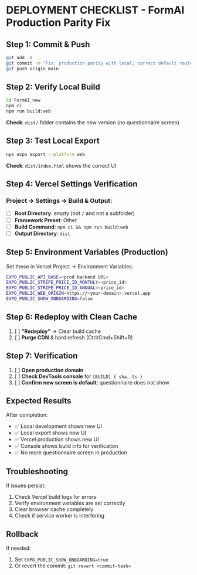 # DEPLOYMENT CHECKLIST - FormAI Production Parity Fix

## Step 1: Commit & Push

```bash
git add -A
git commit -m "Fix: production parity with local; correct default route; vercel static export"
git push origin main
```

## Step 2: Verify Local Build

```bash
cd FormAI_new
npm ci
npm run build:web
```

**Check**: `dist/` folder contains the new version (no questionnaire screen)

## Step 3: Test Local Export

```bash
npx expo export --platform web
```

**Check**: `dist/index.html` shows the correct UI

## Step 4: Vercel Settings Verification

### Project → Settings → Build & Output:
- [ ] **Root Directory**: empty (not `/` and not a subfolder)
- [ ] **Framework Preset**: Other
- [ ] **Build Command**: `npm ci && npm run build:web`
- [ ] **Output Directory**: `dist`

## Step 5: Environment Variables (Production)

Set these in Vercel Project → Environment Variables:

```bash
EXPO_PUBLIC_API_BASE=<prod backend URL>
EXPO_PUBLIC_STRIPE_PRICE_ID_MONTHLY=<price_id>
EXPO_PUBLIC_STRIPE_PRICE_ID_ANNUAL=<price_id>
EXPO_PUBLIC_WEB_ORIGIN=https://<your-domain>.vercel.app
EXPO_PUBLIC_SHOW_ONBOARDING=false
```

## Step 6: Redeploy with Clean Cache

1. [ ] **"Redeploy"** → Clear build cache
2. [ ] **Purge CDN** & hard refresh (Ctrl/Cmd+Shift+R)

## Step 7: Verification

1. [ ] **Open production domain**
2. [ ] **Check DevTools console** for `[BUILD] { sha, ts }`
3. [ ] **Confirm new screen is default**; questionnaire does not show

## Expected Results

After completion:
- ✅ Local development shows new UI
- ✅ Local export shows new UI  
- ✅ Vercel production shows new UI
- ✅ Console shows build info for verification
- ✅ No more questionnaire screen in production

## Troubleshooting

If issues persist:
1. Check Vercel build logs for errors
2. Verify environment variables are set correctly
3. Clear browser cache completely
4. Check if service worker is interfering

## Rollback

If needed:
1. Set `EXPO_PUBLIC_SHOW_ONBOARDING=true`
2. Or revert the commit: `git revert <commit-hash>`








